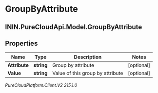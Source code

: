 # GroupByAttribute

## ININ.PureCloudApi.Model.GroupByAttribute

## Properties

|Name | Type | Description | Notes|
|------------ | ------------- | ------------- | -------------|
| **Attribute** | **string** | Group by attribute | [optional] |
| **Value** | **string** | Value of this group by attribute | [optional] |



_PureCloudPlatform.Client.V2 215.1.0_
